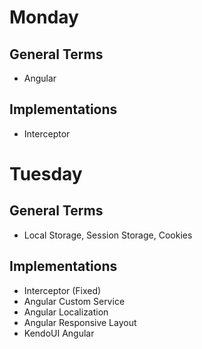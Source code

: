 # Monday

## General Terms
- Angular

## Implementations
- Interceptor

# Tuesday

## General Terms
- Local Storage, Session Storage, Cookies

## Implementations
- Interceptor (Fixed)
- Angular Custom Service
- Angular Localization
- Angular Responsive Layout
- KendoUI Angular